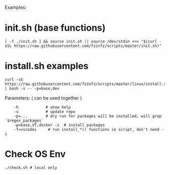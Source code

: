 Examples:

# init.sh (base functions)
  
    [ -f ./init.sh ] && source init.sh || source /dev/stdin <<< "$(curl -sSL https://raw.githubusercontent.com/fzinfz/scripts/master/init.sh)"


# install.sh examples

    curl -sS https://raw.githubusercontent.com/fzinfz/scripts/master/linux/install.sh | bash -s -- -p=base,dev
    
Parameters: ( can be used together )

        -h            # show help
        -u            # update repo
        -p=...        # dry run for packages will be installed, will grep `$regex_packages`
        -p=base,VT,docker -i  # install packages
        -f=vscodei     # run install_*() functions in script, don't need -i

# Check OS Env

    ./check.sh # local only